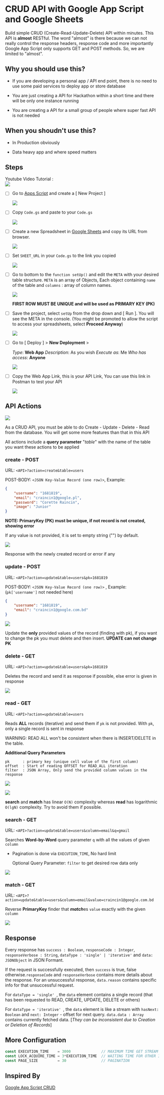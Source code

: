 

# CRUD API with Google App Script and Google Sheets

Build simple CRUD (Create-Read-Update-Delete) API within minutes. This API is **almost** RESTful. The word "almost" is there because we can not really control the response headers, response code and more importantly Google App Script only supports GET and POST methods. So, we are limited to "almost". 

## Why you should use this?

- If you are developing a personal app / API end point, there is no need to use some paid services to deploy app or store database

- You are just creating a API for Hackathon within a short time and there will be only one instance running

- You are creating a API for a small group of people where super fast API is not needed

## When you shoudn't use this?

- In Production obviously

- Data heavy app and where speed matters


## Steps

Youtube Video Tutorial :   
  [![](https://i.postimg.cc/XvqFfPsV/image.png)](https://youtu.be/8U-QaJ0dDS0)

- [ ] Go to [Apps Script](https://script.google.com/home) and create a \[ New Project ] 

  ![](https://i.postimg.cc/2ynG1V5g/image.png)

  

- [ ] Copy `Code.gs` and paste to your `Code.gs`
  

  ![](https://i.postimg.cc/8CFhFjKw/image.png)

  

- [ ] Create a new Spreadsheet in [Google Sheets](https://docs.google.com/spreadsheets/u/0/) and copy its URL from browser.

  ![](https://i.postimg.cc/cLtHwwWK/image.png)

  

- [ ] Set `SHEET_URL` in your `Code.gs` to the link you copied

  ![](https://i.postimg.cc/8CBTmb0C/image.png)

  

- [ ] Go to bottom to the `function setUp()` and edit the `META` with your desired table structure. `META` is an array of Objects, Each object containing `name` of the table and `columns` : array of column names.

  ![](https://i.postimg.cc/Xv3bqCY6/image.png)

  **FIRST ROW MUST BE UNIQUE and will be used as PRIMARY KEY (PK)**

  

- [ ] Save the project, select `setUp` from the drop down and \[ Run ]. You will see the META in the console. (You might be promoted to allow the script to access your spreadsheets, select **Proceed Anyway**)

  ![](https://i.postimg.cc/wjzqyPwr/image.png)

  

- [ ] Go to \[ Deploy ] > **New Deployment** > 

  *Type*: **Web App**
  *Description*: As you wish
  *Execute as*: Me
  *Who has access*: **Anyone**

  

  ![](https://i.postimg.cc/4xWDfFqV/image.png)

  

- [ ] Copy the Web App Link, this is your API Link, You can use this link in Postman to test your API

  ![](https://i.postimg.cc/6qKjLdFB/image.png)

  

## API Actions

![](https://i.postimg.cc/sx2Srxhp/image.png)

As a CRUD API, you must be able to do Create - Update - Delete - Read from the database.  You will get some more features than that in this API

All actions include a **query parameter** "*table*" with the name of the table you want these actions to be applied

### create - POST

URL: `<API>?action=create&table=users`

POST-BODY: `<JSON Key-Value Record (one row)>`, Example:

```json
{
    "username": "1681819",
    "email": "craincin1@google.pl",
    "password": "Corette Raincin",
    "image": "Junior"
}
```

**NOTE: PrimaryKey (PK) must be unique, if not record is not created, showing error**

If any value is not provided, it is set to empty string ("") by default.

![](https://i.postimg.cc/BQKb124j/image.png)

Response with the newly created record or error if any

### update - POST

URL: `<API>?action=update&table=users&pk=1681819`

POST-BODY: `<JSON Key-Value Record (one row)>` , Example: (`pk['username']` not needed here)

```json
{
    "username": "1681819",
    "email": "craincin1@google.com.bd"
}
```

![](https://i.postimg.cc/529tKT8C/image.png)

Update the **only** provided values of the record (finding with pk), if you want to change the pk you must delete and then insert. **UPDATE can not change PK**

### delete - GET

URL: `<API>?action=update&table=users&pk=1681819`

Deletes the record and send it as response if possible, else error is given in response

![](https://i.postimg.cc/CMtHgCc5/image.png)

### read - GET

URL: `<API>?action=update&table=users`

Reads **ALL** records (iterative) and send them if `pk` is not provided. With `pk`, only a single record is sent in response

WARNING: READ ALL won't be consistent when there is INSERT/DELETE in the table.

**Additional Query Parameters**

```
pk		: primary key (unique cell value of the first column)
offset	: Start of reading OFFSET for READ_ALL iteration
filter	: JSON Array, Only send the provided column values in the response
```

![](https://i.postimg.cc/wxV84v2w/image.png)

![](https://i.postimg.cc/fL8CX67f/image.png)



**search** and **match** has linear `O(N)` complexity whereas **read** has logarithmic `O(lgN)` complexity. Try to avoid them if possible.

### search - GET

URL: `<API>?action=update&table=users&column=email&q=gmail`

Searches **Word-by-Word** query parameter `q` with all the values of given `column`

* Pagination is done via `EXECUTION_TIME`, No hard limit

  Optional Query Parameter: `filter` to get desired row data only

![](https://i.postimg.cc/D0FWvZ4C/image.png)

### match - GET

URL: `<API>?action=update&table=users&column=email&value=craincin1@google.com.bd`

Reverse **PrimaryKey** finder that ***match***es `value` exactly with the given `column`

![](https://i.postimg.cc/pdzXmvH3/image.png)

## Response

Every response has `success : Boolean`, `responseCode : Integer`, `responseVerbose : String`, `dataType : 'single' | 'iterative'` and `data: JSONObject` in JSON Formant.

If the request is successfully executed, then `success` is true, false otherwise.`responseCode` and `responseVerbose` contains more details about the response. For an unsuccessful response, `data.reason` contains specific info for that unsuccessful request.

For `dataType = 'single' `, the `data` element contains a single record (that has been requested to READ, CREATE, UPDATE, DELETE or others)

For `dataType = 'iterative' `, the `data` element is like a stream with `hasNext: Boolean` and `next: Integer` - offset for next query. `data.data : Array` contains currently fetched data. [*They can be inconsistent due to Creation or Deletion of Records*]

## More Configuration

```js
const EXECUTION_TIME    = 3000              // MAXIMUM TIME GET STREAM ITERABLE DATA
const LOCK_ACQUIRE_TIME = 3*EXECUTION_TIME  // WAITING TIME FOR OTHER INSTANCE TO STOP
const PAGE_SIZE         = 30                // PAGINATION
```

## Inspired By

[Google App Script CRUD](https://gist.github.com/richardblondet/ce87a397ef669d4d25dd21ea02b9dda1)
